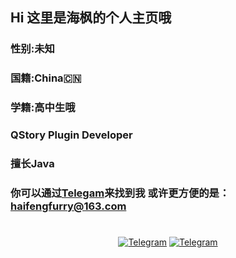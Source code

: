 ## Hi 这里是海枫的个人主页哦

### 性别:未知
### 国籍:China🇨🇳
### 学籍:高中生哦

### QStory Plugin Developer

### 擅长Java

### 你可以通过[Telegam](https://t.me/HaiFengFurry_bot)来找到我 或许更方便的是：haifengfurry@163.com

<div align="center">
    <h1 >  </h1>

[![Telegram](https://img.shields.io/static/v1?label=Telegram&message=Channel&color=0088cc)](https://t.me/HaiFeng_Channel)
[![Telegram](https://img.shields.io/static/v1?label=Telegram&message=Chat&color=0088cc)](https://t.me/XiaoYu_Chat)
</div>

